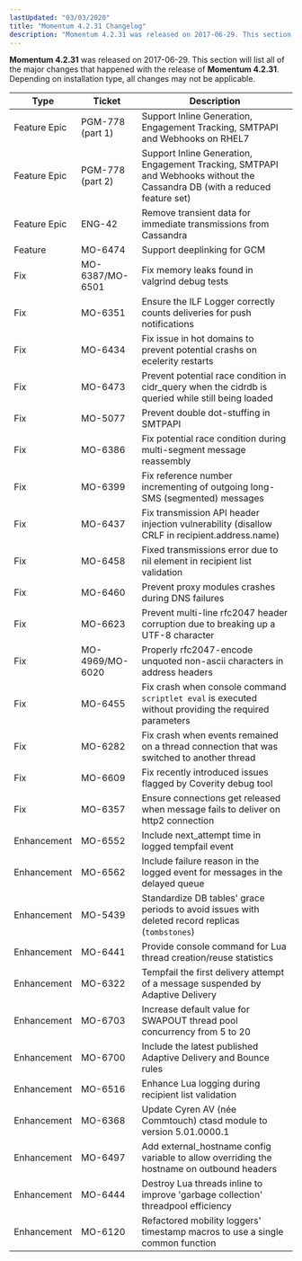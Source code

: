 ```yaml
---
lastUpdated: "03/03/2020"
title: "Momentum 4.2.31 Changelog"
description: "Momentum 4.2.31 was released on 2017-06-29. This section will list all of the major changes that happened with the release of Momentum 4.2.31. Depending on installation type, all changes may not be applicable."
---
```


**Momentum 4.2.31** was released on 2017-06-29. This section will list all of the major changes that happened with the release of **Momentum 4.2.31**. Depending on installation type, all changes may not be applicable.

<a name="changelog.4-2-31.table"></a> 

| Type | Ticket | Description |
| --- | --- | --- |
| Feature Epic | PGM-778 (part 1) | Support Inline Generation, Engagement Tracking, SMTPAPI and Webhooks on RHEL7 |
| Feature Epic | PGM-778 (part 2) | Support Inline Generation, Engagement Tracking, SMTPAPI and Webhooks without the Cassandra DB (with a reduced feature set) |
| Feature Epic | ENG-42 | Remove transient data for immediate transmissions from Cassandra |
| Feature | MO-6474 | Support deeplinking for GCM |
| Fix | MO-6387/MO-6501 | Fix memory leaks found in valgrind debug tests |
| Fix | MO-6351 | Ensure the ILF Logger correctly counts deliveries for push notifications |
| Fix | MO-6434 | Fix issue in hot domains to prevent potential crashs on ecelerity restarts |
| Fix | MO-6473 | Prevent potential race condition in cidr_query when the cidrdb is queried while still being loaded |
| Fix | MO-5077 | Prevent double dot-stuffing in SMTPAPI |
| Fix | MO-6386 | Fix potential race condition during multi-segment message reassembly |
| Fix | MO-6399 | Fix reference number incrementing of outgoing long-SMS (segmented) messages |
| Fix | MO-6437 | Fix transmission API header injection vulnerability (disallow CRLF in recipient.address.name) |
| Fix | MO-6458 | Fixed transmissions error due to nil element in recipient list validation |
| Fix | MO-6460 | Prevent proxy modules crashes during DNS failures |
| Fix | MO-6623 | Prevent multi-line rfc2047 header corruption due to breaking up a UTF-8 character |
| Fix | MO-4969/MO-6020 | Properly rfc2047-encode unquoted non-ascii characters in address headers |
| Fix | MO-6455 | Fix crash when console command `scriptlet eval` is executed without providing the required parameters |
| Fix | MO-6282 | Fix crash when events remained on a thread connection that was switched to another thread |
| Fix | MO-6609 | Fix recently introduced issues flagged by Coverity debug tool |
| Fix | MO-6357 | Ensure connections get released when message fails to deliver on http2 connection |
| Enhancement | MO-6552 | Include next_attempt time in logged tempfail event |
| Enhancement | MO-6562 | Include failure reason in the logged event for messages in the delayed queue |
| Enhancement | MO-5439 | Standardize DB tables' grace periods to avoid issues with deleted record replicas (`tombstones`) |
| Enhancement | MO-6441 | Provide console command for Lua thread creation/reuse statistics |
| Enhancement | MO-6322 | Tempfail the first delivery attempt of a message suspended by Adaptive Delivery |
| Enhancement | MO-6703 | Increase default value for SWAPOUT thread pool concurrency from 5 to 20 |
| Enhancement | MO-6700 | Include the latest published Adaptive Delivery and Bounce rules |
| Enhancement | MO-6516 | Enhance Lua logging during recipient list validation |
| Enhancement | MO-6368 | Update Cyren AV (née Commtouch) ctasd module to version 5.01.0000.1
Enhancement | MO-6497 | Add external_hostname config variable to allow overriding the hostname on outbound headers |
| Enhancement | MO-6444 | Destroy Lua threads inline to improve 'garbage collection' threadpool efficiency |
| Enhancement | MO-6120 | Refactored mobility loggers' timestamp macros to use a single common function |